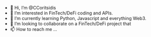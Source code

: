 - 👋 Hi, I’m @CCoritsidis
- 👀 I’m interested in FinTech/DeFi coding and APIs.
- 🌱 I’m currently learning Python, Javascript and everything Web3.
- 💞️ I’m looking to collaborate on a FinTech/DeFi project that 
- 📫 How to reach me ...

<!---
CCoritsidis/CCoritsidis is a ✨ special ✨ repository because its `README.md` (this file) appears on your GitHub profile.
You can click the Preview link to take a look at your changes.
--->
